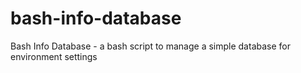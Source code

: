 # bash-info-database
Bash Info Database - a bash script to manage a simple database for environment settings
